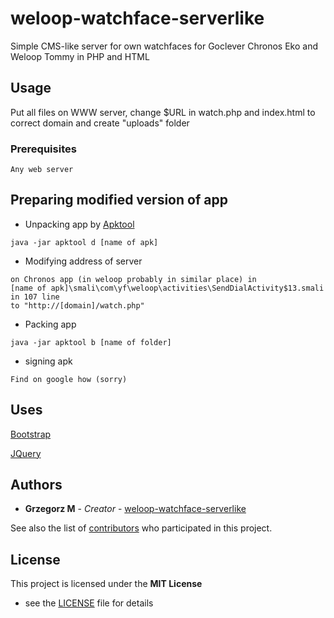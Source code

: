 # weloop-watchface-serverlike

Simple CMS-like server for own watchfaces for Goclever Chronos Eko and Weloop Tommy in PHP and HTML


## Usage

Put all files on WWW server, change $URL in watch.php and index.html to correct domain and create "uploads" folder

### Prerequisites

```
Any web server
```


## Preparing modified version of app

* Unpacking app by [Apktool](https://ibotpeaches.github.io/Apktool/) 
```
java -jar apktool d [name of apk]
```
* Modifying address of server  
```
on Chronos app (in weloop probably in similar place) in 
[name of apk]\smali\com\yf\weloop\activities\SendDialActivity$13.smali in 107 line
to "http://[domain]/watch.php"
```
* Packing app 
```
java -jar apktool b [name of folder]
```
* signing apk
```
Find on google how (sorry)
```

## Uses

[Bootstrap](https://getbootstrap.com/)

[JQuery](https://jquery.com/)
## Authors

* **Grzegorz M** - *Creator* - [weloop-watchface-serverlike](https://github.com/grzesjam/weloop-watchface-serverlike)

See also the list of [contributors](https://github.com/grzesjam/weloop-watchface-serverlike/graphs/contributors) who participated in this project.

## License

This project is licensed under the **MIT License**
- see the [LICENSE](LICENSE) file for details
